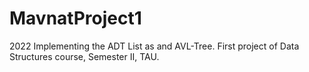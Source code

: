 # MavnatProject1
2022
Implementing the ADT List as and AVL-Tree.
First project of Data Structures course, Semester II, TAU.

